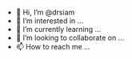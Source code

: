 - 👋 Hi, I’m @drsiam
- 👀 I’m interested in ...
- 🌱 I’m currently learning ...
- 💞️ I’m looking to collaborate on ...
- 📫 How to reach me ...

<!---
drsiam/drsiam is a ✨ special ✨ repository because its `README.md` (this file) appears on your GitHub profile.
You can click the Preview link to take a look at your changes.
--->

